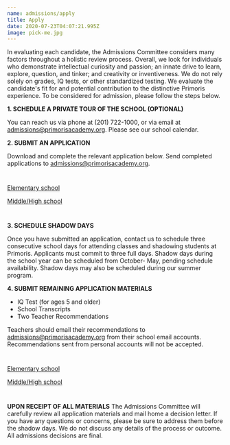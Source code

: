 ```yaml
---
name: admissions/apply
title: Apply
date: 2020-07-23T04:07:21.995Z
image: pick-me.jpg
---
```

In evaluating each candidate, the Admissions Committee considers many factors throughout a holistic review process. Overall, we look for individuals who demonstrate intellectual curiosity and passion; an innate drive to learn, explore, question, and tinker; and creativity or inventiveness. We do not rely solely on grades, IQ tests, or other standardized testing. We evaluate the candidate's fit for and potential contribution to the distinctive Primoris experience.
To be considered for admission, please follow the steps below.

**1. SCHEDULE A PRIVATE TOUR OF THE SCHOOL (OPTIONAL)**

You can reach us via phone at (201) 722-1000, or via email at [admissions@primorisacademy.org](mailto:admissions@primorisacademy.org). Please see our school calendar.

**2. SUBMIT AN APPLICATION**

Download and complete the relevant application below. Send completed applications to [admissions@primorisacademy.org](mailto:admissions@primorisacademy.org).

<p style="margin-top:40px">
<a class="button primary" target="_blank" href="/img/Elementary-School-Application_Form.pdf">Elementary school</a>
</p>
<p style="margin-bottom:40px">
<a class="button primary" target="_blank" href="/static/img/middle-and-high-school-application.pdf">Middle/High school</a> 
</p>

**3. SCHEDULE SHADOW DAYS**

Once you have submitted an application, contact us to schedule three consecutive school days for attending classes and shadowing students at Primoris. Applicants must commit to three full days.
Shadow days during the school year can be scheduled from October- May, pending schedule availability. Shadow days may also be scheduled during our summer program.

**4. SUBMIT REMAINING APPLICATION MATERIALS**

* IQ Test (for ages 5 and older)
* School Transcripts
* Two Teacher Recommendations

Teachers should email their recommendations to [admissions@primorisacademy.org](mailto:admissions@primorisacademy.org) from their school email accounts. Recommendations sent from personal accounts will not be accepted.

<p style="margin-top:40px">
<a class="button primary" target="_blank" href="/img/RecommendationFormElementary.pdf">Elementary school</a>
</p?>
<p style="margin-bottom:40px">
<a class="button primary" target="_blank" href="/img/RecommendationFormMiddleAndHigh.pdf">Middle/High school</a>
</p>

**UPON RECEIPT OF ALL MATERIALS**
The Admissions Committee will carefully review all application materials and mail home a decision letter. If you have any questions or concerns, please be sure to address them before the shadow days. We do not discuss any details of the process or outcome. All admissions decisions are final.